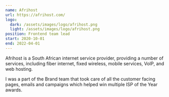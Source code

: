 ```yaml
---
name: Afrihost
url: https://afrihost.com/
logo: 
  dark: /assets/images/logo/afrihost.png
  light: /assets/images/logo/afrihost.png
position: Frontend team lead
start: 2020-10-01
end: 2022-04-01
---
```

Afrihost is a South African internet service provider, providing a number of services, including fiber internet, fixed wireless, mobile services, VoIP, and web hosting.

I was a part of the Brand team that took care of all the customer facing pages, emails and campaigns which helped win multiple ISP of the Year awards.
